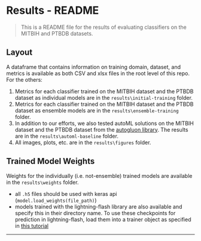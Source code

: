 # Results - README

> This is a README file for the results of evaluating classifiers on the MITBIH and PTBDB datasets.

## Layout

A dataframe that contains information on training domain, dataset, and metrics is available as both CSV and xlsx files in the root level of this repo. For the others:

1. Metrics for each classifier trained on the MITBIH dataset and the PTBDB dataset as individual models are in the `results\initial-training` folder.
2. Metrics for each classifier trained on the MITBIH dataset and the PTBDB dataset as ensemble models are in the `results\ensemble-training` folder.
3. In addition to our efforts, we also tested autoML solutions on the MITBIH dataset and the PTBDB dataset from the [autogluon library](https://github.com/awslabs/autogluon). The results are in the `results\automl-baseline` folder.
4. All images, plots, etc. are in the `results\figures` folder.

## Trained Model Weights

Weights for the individually (i.e. not-ensemble) trained models are available in the `results\weights` folder.

- all `.h5` files should be used with keras api (`model.load_weights(file_path)`)
- models trained with the lightning-flash library are also available and specify this in their directory name. To use these checkpoints for prediction in lightning-flash, load them into a trainer object as specified in [this tutorial](https://lightning-flash.readthedocs.io/en/latest/reference/tabular_classification.html)

---

